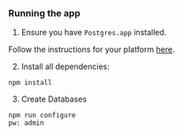 ### Running the app

1. Ensure you have `Postgres.app` installed.

Follow the instructions for your platform [here](https://postgresapp.com).

2. Install all dependencies:

````
npm install
````

3. Create Databases
````
npm run configure
pw: admin
````


